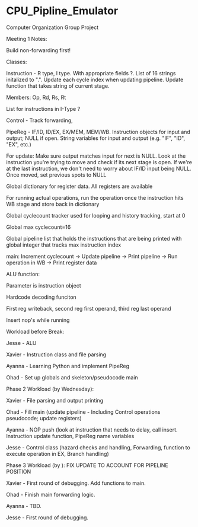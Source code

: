 # CPU_Pipline_Emulator
Computer Organization Group Project

Meeting 1 Notes:

Build non-forwarding first!

Classes:

Instruction - R type, I type. With appropriate fields ?. List of 16 strings initalized to ".". Update each cycle index when updating pipeline. Update function that takes string of current stage.

Members: Op, Rd, Rs, Rt


List for instructions in I-Type ?

Control - Track forwarding,

PipeReg - IF/ID, ID/EX, EX/MEM, MEM/WB. Instruction objects for input and output; NULL if open. String variables for input and output (e.g. "IF", "ID", "EX", etc.)

For update: Make sure output matches input for next is NULL. Look at the instruction you're trying to move and check if its next stage is open. If we're at the last instruction, we don't need to worry about IF/ID input being NULL. Once moved, set previous spots to NULL

Global dictionary for register data. All registers are available

For running actual operations, run the operation once the instruction hits WB stage and store back in dictionary

Global cyclecount tracker used for looping and history tracking, start at 0

Global max cyclecount=16

Global pipeline list that holds the instructions that are being printed with global integer that tracks max instruction index

main: Increment cyclecount -> Update pipeline -> Print pipeline -> Run operation in WB -> Print register data

ALU function:

Parameter is instruction object

Hardcode decoding funciton

First reg writeback, second reg first operand, third reg last operand


Insert nop's while running


Workload before Break:

Jesse - ALU

Xavier - Instruction class and file parsing

Ayanna - Learning Python and implement PipeReg

Ohad - Set up globals and skeleton/pseudocode main



Phase 2 Workload (by Wednesday):

Xavier - File parsing and output printing

Ohad - Fill main (update pipeline - Including Control operations pseudocode; update registers)

Ayanna - NOP push (look at instruction that needs to delay, call insert. Instruction update function, PipeReg name variables

Jesse - Control class (hazard checks and handling, Forwarding, function to execute operation in EX, Branch handling)



Phase 3 Workload (by ): FIX UPDATE TO ACCOUNT FOR PIPELINE POSITION

Xavier - First round of debugging. Add functions to main.

Ohad - Finish main forwarding logic.

Ayanna - TBD.

Jesse - First round of debugging. 
